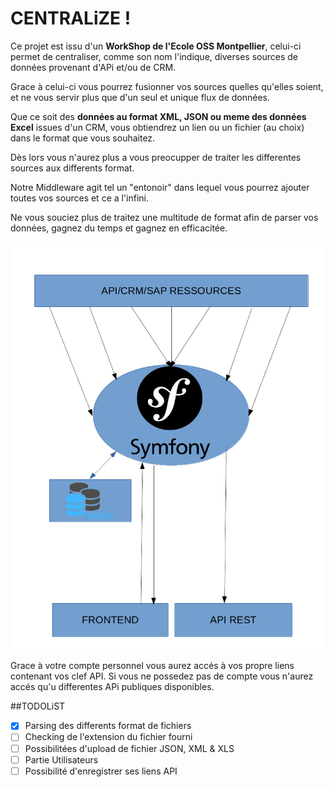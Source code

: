 # CENTRALiZE !
Ce projet est issu d'un **WorkShop de l'Ecole OSS Montpellier**, celui-ci permet de centraliser, comme son nom l'indique, diverses sources de données provenant d'APi et/ou de CRM.

Grace à celui-ci vous pourrez fusionner vos sources quelles qu'elles soient, et ne vous servir plus que d'un seul et unique flux de données.

Que ce soit des **données au format XML, JSON ou meme des données Excel** issues d'un CRM, vous obtiendrez un lien ou un fichier (au choix) dans le format que vous souhaitez.

Dès lors vous n'aurez plus a vous preocupper de traiter les differentes sources aux differents format.

Notre Middleware agit tel un "entonoir" dans lequel vous pourrez ajouter toutes vos sources et ce a l'infini.

Ne vous souciez plus de traitez une multitude de format afin de parser vos données, gagnez du temps et gagnez en efficacitée.

![Image of Centralize!](https://github.com/Ichinator/ProjetWorkshopOSS2017/blob/master/WorkShopOSS2017/web/apistoapi.png?raw=true)

Grace à votre compte personnel vous aurez accés à vos propre liens contenant vos clef API. Si vous ne possedez pas de compte vous n'aurez accés qu'u differentes APi publiques disponibles.

##TODOLiST

- [x] Parsing des differents format de fichiers
- [ ] Checking de l'extension du fichier fourni
- [ ] Possibilitées d'upload de fichier JSON, XML & XLS
- [ ] Partie Utilisateurs
- [ ] Possibilité d'enregistrer ses liens API